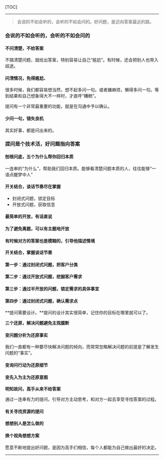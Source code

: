 [TOC]

-------

> 会说的不如会听的，会听的不如会问的。好问题，是迈向答案最近的路。

### 会说的不如会听的，会听的不如会问的

#### 不问清楚，不给答案
不搞清楚问题，就给出答案，特别容易让自己“尴尬”。有时候，还会把别人也带入歧途。

#### 问清情况，免得尴尬、
很多时候，我们都容易想当然，想不起多问一句。或者嫌麻烦，懒得多问一句。等到结果和自己想象得大不一样时，才直呼“糟糕”。

提问有一个非常最重要的功能，就是在沟通中予以确认。

#### 少问一句，错失良机
其实好事，都是问出来的。

### 提问是个技术活，好问题指向答案

#### 刨根问底，五个为什么帮你回归本质

一连串的“为什么”，帮助我们回归本质。能够看清楚问题本质的人，往往能够“一语点醒梦中人”

#### 开关结合，谈话节奏尽在掌握

- 封闭式问题，锁定目标
- 开放式问题，获取信息

####  最简单的开放，有话直说

#### 为了避免离题，可以有主题地开放

#### 有时候对方的答案也是模糊的，引导他描述情境

**开关结合，掌握谈话节奏**

#### 第一步：通过封闭式问题，把客户分类

#### 第二步：通过开放式问题，挖掘客户需求

#### 第三步：通过半开放的问题，锁定需求的具体事宜

#### 第四步：通过封闭式问题，确认需求点

**提问需要设计。**提问的设计其实很简单，记住你的目标在哪里就可以了。

**三个还原，解决问题避免主观臆断**

#### 变问题分析为还原事实

我们一直都有一种要尽快解决问题的倾向，而常常忽略解决问题的前提是了解发生问题的“事实”。

#### 变询问行动为还原细节

#### 变先入为主为还原意图

**明知故问，高手从来不给答案**

通过一连串有力的提问，引导对方主动思考，和对方一起去享受寻找答案的过程。

#### 有关寻找资源的提问

#### 想想别人是怎么做的

#### 换个视角想想方案

愿意不断地提出好问题，是因为高手们相信，每个人都能为自己做出最好的决定。

-------
